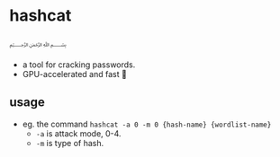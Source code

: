 # hashcat
﷽
* a tool for cracking passwords.
* GPU-accelerated and fast 💨

## usage
* eg. the command `hashcat -a 0 -m 0 {hash-name} {wordlist-name}`
  * `-a` is attack mode, 0-4.
  * `-m` is type of hash.

